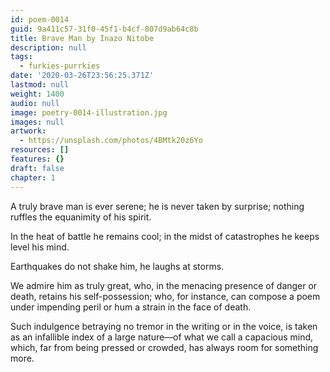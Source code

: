```yaml
---
id: poem-0014
guid: 9a411c57-31f0-45f1-b4cf-807d9ab64c8b
title: Brave Man by Inazo Nitobe
description: null
tags:
  - furkies-purrkies
date: '2020-03-26T23:56:25.371Z'
lastmod: null
weight: 1400
audio: null
image: poetry-0014-illustration.jpg
images: null
artwork:
  - https://unsplash.com/photos/4BMtk20z6Yo
resources: []
features: {}
draft: false
chapter: 1
---
```


A truly brave man is ever serene; he is never taken by surprise; nothing ruffles the equanimity of his spirit.

In the heat of battle he remains cool; in the midst of catastrophes he keeps level his mind.

Earthquakes do not shake him, he laughs at storms.

We admire him as truly great, who, in the menacing presence of danger or death, retains his self-possession; who, for instance, can compose a poem under impending peril or hum a strain in the face of death.

Such indulgence betraying no tremor in the writing or in the voice, is taken as an infallible index of a large nature—of what we call a capacious mind, which, far from being pressed or crowded, has always room for something more.
